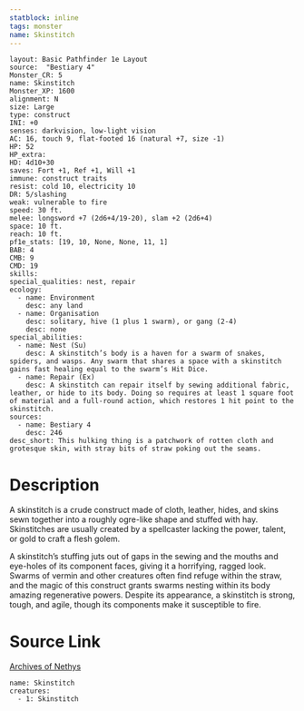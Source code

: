 ```yaml
---
statblock: inline
tags: monster
name: Skinstitch
---
```

```statblock
layout: Basic Pathfinder 1e Layout
source:  "Bestiary 4"
Monster_CR: 5
name: Skinstitch
Monster_XP: 1600
alignment: N
size: Large
type: construct
INI: +0
senses: darkvision, low-light vision
AC: 16, touch 9, flat-footed 16 (natural +7, size -1)
HP: 52
HP_extra: 
HD: 4d10+30
saves: Fort +1, Ref +1, Will +1
immune: construct traits
resist: cold 10, electricity 10
DR: 5/slashing
weak: vulnerable to fire
speed: 30 ft.
melee: longsword +7 (2d6+4/19-20), slam +2 (2d6+4)
space: 10 ft.
reach: 10 ft.
pf1e_stats: [19, 10, None, None, 11, 1]
BAB: 4
CMB: 9
CMD: 19
skills: 
special_qualities: nest, repair
ecology:
  - name: Environment
    desc: any land
  - name: Organisation
    desc: solitary, hive (1 plus 1 swarm), or gang (2-4)
    desc: none
special_abilities:
  - name: Nest (Su)
    desc: A skinstitch’s body is a haven for a swarm of snakes, spiders, and wasps. Any swarm that shares a space with a skinstitch gains fast healing equal to the swarm’s Hit Dice.
  - name: Repair (Ex)
    desc: A skinstitch can repair itself by sewing additional fabric, leather, or hide to its body. Doing so requires at least 1 square foot of material and a full-round action, which restores 1 hit point to the skinstitch.
sources:
  - name: Bestiary 4
    desc: 246
desc_short: This hulking thing is a patchwork of rotten cloth and grotesque skin, with stray bits of straw poking out the seams.
```
# Description
A skinstitch is a crude construct made of cloth, leather, hides, and skins sewn together into a roughly ogre-like shape and stuffed with hay. Skinstitches are usually created by a spellcaster lacking the power, talent, or gold to craft a flesh golem.

A skinstitch’s stuffing juts out of gaps in the sewing and the mouths and eye-holes of its component faces, giving it a horrifying, ragged look. Swarms of vermin and other creatures often find refuge within the straw, and the magic of this construct grants swarms nesting within its body amazing regenerative powers. Despite its appearance, a skinstitch is strong, tough, and agile, though its components make it susceptible to fire.
# Source Link
[Archives of Nethys](https://aonprd.com/MonsterDisplay.aspx?ItemName=Skinstitch)
```encounter-table
name: Skinstitch
creatures:
  - 1: Skinstitch
```
